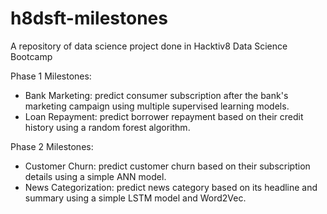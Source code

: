 # h8dsft-milestones
A repository of data science project done in Hacktiv8 Data Science Bootcamp

Phase 1 Milestones:
  - Bank Marketing: predict consumer subscription after the bank's marketing campaign using multiple supervised learning models.
  - Loan Repayment: predict borrower repayment based on their credit history using a random forest algorithm.

Phase 2 Milestones:
  - Customer Churn: predict customer churn based on their subscription details using a simple ANN model.
  - News Categorization: predict news category based on its headline and summary using a simple LSTM model and Word2Vec.
